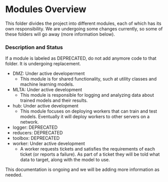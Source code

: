 # Modules Overview
This folder divides the project into different modules, each of which has its own responsibility. We are undergoing some changes currently, so some of these folders will go away (more information below).

### Description and Status
If a module is labeled as DEPRECATED, do not add anymore code to that folder. It is undergoing replacement.
- DMZ: Under active developerment
  - This module is for shared functionality, such at utility classes and machine learning models.
- MLTA: Under active development
  - This module is responsible for logging and analyzing data about trained models and their results.
- hub: Under active development
  - This module focuses on deploying workers that can train and test models. Eventually it will deploy workers to other servers on a network.
- logger: DEPRECATED
- reducers: DEPRECATED
- toolbox: DEPRECATED
- worker: Under active development
  - A worker requests tickets and satisfies the requirements of each ticket (or reports a failure). As part of a ticket they will be told what data to target, along with the model to use.

This documentation is ongoing and we will be adding more information as needed.
